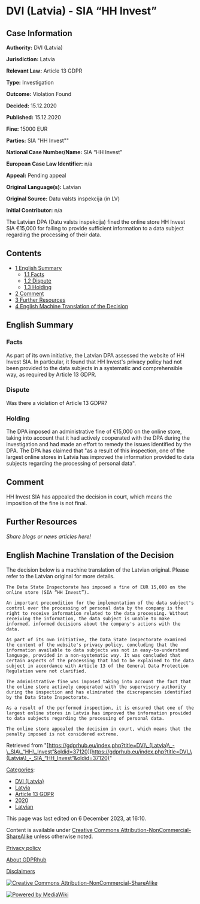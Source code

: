 # DVI (Latvia) - SIA “HH Invest”

## Case Information

**Authority:** DVI (Latvia)

**Jurisdiction:** Latvia

**Relevant Law:** Article 13 GDPR

**Type:** Investigation

**Outcome:** Violation Found

**Decided:** 15.12.2020

**Published:** 15.12.2020

**Fine:** 15000 EUR

**Parties:** SIA "HH Invest""

**National Case Number/Name:** SIA “HH Invest”

**European Case Law Identifier:** n/a

**Appeal:** Pending appeal

**Original Language(s):** Latvian

**Original Source:** Datu valsts inspekcija (in LV)

**Initial Contributor:** n/a

The Latvian DPA (Datu valsts inspekcija) fined the online store HH Invest SIA €15,000 for failing to provide sufficient information to a data subject regarding the processing of their data.

## Contents

*   [1 English Summary](#English_Summary)
    *   [1.1 Facts](#Facts)
    *   [1.2 Dispute](#Dispute)
    *   [1.3 Holding](#Holding)
*   [2 Comment](#Comment)
*   [3 Further Resources](#Further_Resources)
*   [4 English Machine Translation of the Decision](#English_Machine_Translation_of_the_Decision)

## English Summary

### Facts

As part of its own initiative, the Latvian DPA assessed the website of HH Invest SIA. In particular, it found that HH Invest's privacy policy had not been provided to the data subjects in a systematic and comprehensible way, as required by Article 13 GDPR.

### Dispute

Was there a violation of Article 13 GDPR?

### Holding

The DPA imposed an administrative fine of €15,000 on the online store, taking into account that it had actively cooperated with the DPA during the investigation and had made an effort to remedy the issues identified by the DPA. The DPA has claimed that "as a result of this inspection, one of the largest online stores in Latvia has improved the information provided to data subjects regarding the processing of personal data".

## Comment

HH Invest SIA has appealed the decision in court, which means the imposition of the fine is not final.

## Further Resources

_Share blogs or news articles here!_

## English Machine Translation of the Decision

The decision below is a machine translation of the Latvian original. Please refer to the Latvian original for more details.

```
The Data State Inspectorate has imposed a fine of EUR 15,000 on the online store (SIA “HH Invest”).

An important precondition for the implementation of the data subject's control over the processing of personal data by the company is the right to receive information related to the data processing. Without receiving the information, the data subject is unable to make informed, informed decisions about the company's actions with the data.

As part of its own initiative, the Data State Inspectorate examined the content of the website's privacy policy, concluding that the information available to data subjects was not in easy-to-understand language, provided in a non-systematic way. It was concluded that certain aspects of the processing that had to be explained to the data subject in accordance with Article 13 of the General Data Protection Regulation were not clarified.

The administrative fine was imposed taking into account the fact that the online store actively cooperated with the supervisory authority during the inspection and has eliminated the discrepancies identified by the Data State Inspectorate.

As a result of the performed inspection, it is ensured that one of the largest online stores in Latvia has improved the information provided to data subjects regarding the processing of personal data.

The online store appealed the decision in court, which means that the penalty imposed is not considered extreme.

```

Retrieved from "[https://gdprhub.eu/index.php?title=DVI\_(Latvia)\_-\_SIA\_“HH\_Invest”&oldid=37120](https://gdprhub.eu/index.php?title=DVI_\(Latvia\)_-_SIA_“HH_Invest”&oldid=37120)"

[Categories](/index.php?title=Special:Categories "Special:Categories"):

*   [DVI (Latvia)](/index.php?title=Category:DVI_\(Latvia\) "Category:DVI (Latvia)")
*   [Latvia](/index.php?title=Category:Latvia "Category:Latvia")
*   [Article 13 GDPR](/index.php?title=Category:Article_13_GDPR "Category:Article 13 GDPR")
*   [2020](/index.php?title=Category:2020 "Category:2020")
*   [Latvian](/index.php?title=Category:Latvian "Category:Latvian")

This page was last edited on 6 December 2023, at 16:10.

Content is available under [Creative Commons Attribution-NonCommercial-ShareAlike](https://creativecommons.org/licenses/by-nc-sa/4.0/) unless otherwise noted.

[Privacy policy](/index.php?title=GDPRhub:Privacy_policy)

[About GDPRhub](/index.php?title=GDPRhub:About)

[Disclaimers](/index.php?title=GDPRhub:General_disclaimer)

[![Creative Commons Attribution-NonCommercial-ShareAlike](/resources/assets/licenses/cc-by-nc-sa.png)](https://creativecommons.org/licenses/by-nc-sa/4.0/)

[![Powered by MediaWiki](/resources/assets/poweredby_mediawiki_88x31.png)](https://www.mediawiki.org/)